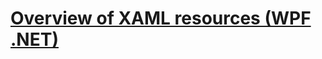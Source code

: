 
# [Overview of XAML resources (WPF .NET)](https://docs.microsoft.com/en-us/dotnet/desktop/wpf/systems/xaml-resources-overview?view=netdesktop-6.0&redirectedfrom=MSDN&viewFallbackFrom=netdesktop-6.0)
